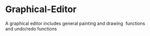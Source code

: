 # Graphical-Editor
A graphical editor includes general painting and drawing  functions and undo/redo functions    
